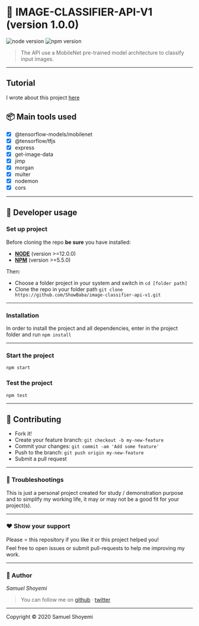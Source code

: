 # **:triangular_flag_on_post: IMAGE-CLASSIFIER-API-V1** (version 1.0.0)

![node version](https://img.shields.io/badge/node->=12.0.0-brightgreen.svg)
![npm version](https://img.shields.io/badge/npm->=5.5.0-brightgreen.svg)

> The API use a MobileNet pre-trained model architecture to classify input images.

---
## Tutorial
I wrote about this project [here](https://heartbeat.fritz.ai/build-and-deploy-an-image-classification-api-with-nodejs-express-and-tensorflow-js-mobilenet-f1b31bedab29)

## **:package: Main tools used**

- [x] @tensorflow-models/mobilenet
- [x] @tensorflow/tfjs
- [x] express
- [x] get-image-data
- [x] jimp
- [x] morgan
- [x] multer
- [x] nodemon
- [x] cors

---

## **:wrench: Developer usage**

### **Set up project**

Before cloning the repo **be sure** you have installed:

- [**NODE**](https://www.google.com/search?q=how+to+install+node) (version >=12.0.0)
- [**NPM**](https://www.google.com/search?q=how+to+install+npm) (version >=5.5.0)

Then:

- Choose a folder project in your system and switch in `cd [folder path]`
- Clone the repo in your folder path `git clone https://github.com/ShowBaba/image-classifier-api-v1.git`

---

### **Installation**

In order to install the project and all dependencies, enter in the project folder and run `npm install`

---

### Start the project

```bash
npm start
```

### Test the project

```bash
npm test
```

---


## **:handshake: Contributing**

- Fork it!
- Create your feature branch: `git checkout -b my-new-feature`
- Commit your changes: `git commit -am 'Add some feature'`
- Push to the branch: `git push origin my-new-feature`
- Submit a pull request

---

### **:anger: Troubleshootings**

This is just a personal project created for study / demonstration purpose and to simplify my working life, it may or may
not be a good fit for your project(s).

---

### **:heart: Show your support**

Please :star: this repository if you like it or this project helped you!\
Feel free to open issues or submit pull-requests to help me improving my work.


---

### **:robot: Author**

_*Samuel Shoyemi*_

> You can follow me on
[github](https://github.com/ShowBaba)&nbsp;&middot;&nbsp;[twitter](http://twitter.com/samshandle_?s=09)

---

Copyright © 2020 Samuel Shoyemi
